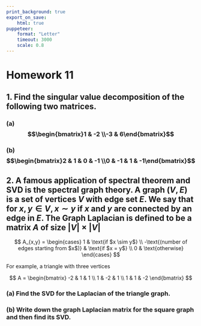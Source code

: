 ```yaml
---
print_background: true
export_on_save:
    html: true
puppeteer:
    format: "Letter"
    timeout: 3000
    scale: 0.8
---
```


# Homework 11


## 1. Find the singular value decomposition of the following two matrices.

### (a) $$\begin{bmatrix}1 & -2 \\-3 & 6\end{bmatrix}$$

### (b) $$\begin{bmatrix}2 & 1 & 0 & -1 \\0 & -1 & 1 & -1\end{bmatrix}$$

## 2. A famous application of spectral theorem and SVD is the spectral graph theory. A graph $(V, E)$ is a set of vertices $V$ with edge set $E$. We say that for $x, y \in V , x \sim y$ if $x$ and $y$ are connected by an edge in $E$. The **Graph Laplacian** is defined to be a matrix $A$ of size $|V|\times|V|$

$$
A_{x,y} = \begin{cases}
1 & \text{if $x \sim y$} \\
-\text{(number of edges starting from $x$)} & \text{if $x = y$} \\
0 & \text{otherwise}
\end{cases}
$$

For example, a triangle with three vertices

$$
A = \begin{bmatrix}
    -2 & 1 & 1 \\
    1 & -2 & 1 \\
    1 & 1 & -2
\end{bmatrix}
$$


### (a) Find the SVD for the Laplacian of the triangle graph.
### (b) Write down the graph Laplacian matrix for the square graph and then find its SVD.
